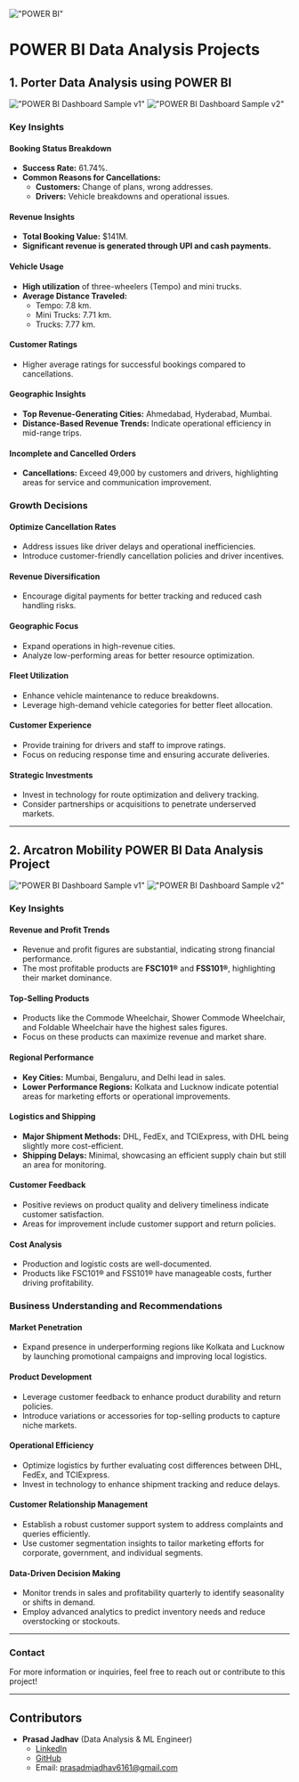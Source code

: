 !["POWER BI"](https://github.com/prasadmjadhav2/POWER_BI_Data_Analysis_Projects/blob/main/powerbi_logo.png)

# POWER BI Data Analysis Projects

## 1. Porter Data Analysis using POWER BI

!["POWER BI Dashboard Sample v1"](https://github.com/prasadmjadhav2/POWER_BI_Data_Analysis_Projects/blob/main/porter_pbi_dash_sample_v1.png)
!["POWER BI Dashboard Sample v2"](https://github.com/prasadmjadhav2/POWER_BI_Data_Analysis_Projects/blob/main/porter_pbi_dash_sample_v2.png)

### Key Insights

#### Booking Status Breakdown
- **Success Rate:** 61.74%.
- **Common Reasons for Cancellations:**
  - **Customers:** Change of plans, wrong addresses.
  - **Drivers:** Vehicle breakdowns and operational issues.

#### Revenue Insights
- **Total Booking Value:** $141M.
- **Significant revenue is generated through UPI and cash payments.**

#### Vehicle Usage
- **High utilization** of three-wheelers (Tempo) and mini trucks.
- **Average Distance Traveled:**
  - Tempo: 7.8 km.
  - Mini Trucks: 7.71 km.
  - Trucks: 7.77 km.

#### Customer Ratings
- Higher average ratings for successful bookings compared to cancellations.

#### Geographic Insights
- **Top Revenue-Generating Cities:** Ahmedabad, Hyderabad, Mumbai.
- **Distance-Based Revenue Trends:** Indicate operational efficiency in mid-range trips.

#### Incomplete and Cancelled Orders
- **Cancellations:** Exceed 49,000 by customers and drivers, highlighting areas for service and communication improvement.

### Growth Decisions

#### Optimize Cancellation Rates
- Address issues like driver delays and operational inefficiencies.
- Introduce customer-friendly cancellation policies and driver incentives.

#### Revenue Diversification
- Encourage digital payments for better tracking and reduced cash handling risks.

#### Geographic Focus
- Expand operations in high-revenue cities.
- Analyze low-performing areas for better resource optimization.

#### Fleet Utilization
- Enhance vehicle maintenance to reduce breakdowns.
- Leverage high-demand vehicle categories for better fleet allocation.

#### Customer Experience
- Provide training for drivers and staff to improve ratings.
- Focus on reducing response time and ensuring accurate deliveries.

#### Strategic Investments
- Invest in technology for route optimization and delivery tracking.
- Consider partnerships or acquisitions to penetrate underserved markets.

---

## 2. Arcatron Mobility POWER BI Data Analysis Project

!["POWER BI Dashboard Sample v1"](https://github.com/prasadmjadhav2/POWER_BI_Data_Analysis_Projects/blob/main/arcatron_pbi_dash_sample_p1.png)
!["POWER BI Dashboard Sample v2"](https://github.com/prasadmjadhav2/POWER_BI_Data_Analysis_Projects/blob/main/arcatron_pbi_dash_sample_p2.png)

### Key Insights

#### Revenue and Profit Trends
- Revenue and profit figures are substantial, indicating strong financial performance.
- The most profitable products are **FSC101®** and **FSS101®**, highlighting their market dominance.

#### Top-Selling Products
- Products like the Commode Wheelchair, Shower Commode Wheelchair, and Foldable Wheelchair have the highest sales figures.
- Focus on these products can maximize revenue and market share.

#### Regional Performance
- **Key Cities:** Mumbai, Bengaluru, and Delhi lead in sales.
- **Lower Performance Regions:** Kolkata and Lucknow indicate potential areas for marketing efforts or operational improvements.

#### Logistics and Shipping
- **Major Shipment Methods:** DHL, FedEx, and TCIExpress, with DHL being slightly more cost-efficient.
- **Shipping Delays:** Minimal, showcasing an efficient supply chain but still an area for monitoring.

#### Customer Feedback
- Positive reviews on product quality and delivery timeliness indicate customer satisfaction.
- Areas for improvement include customer support and return policies.

#### Cost Analysis
- Production and logistic costs are well-documented.
- Products like FSC101® and FSS101® have manageable costs, further driving profitability.

### Business Understanding and Recommendations

#### Market Penetration
- Expand presence in underperforming regions like Kolkata and Lucknow by launching promotional campaigns and improving local logistics.

#### Product Development
- Leverage customer feedback to enhance product durability and return policies.
- Introduce variations or accessories for top-selling products to capture niche markets.

#### Operational Efficiency
- Optimize logistics by further evaluating cost differences between DHL, FedEx, and TCIExpress.
- Invest in technology to enhance shipment tracking and reduce delays.

#### Customer Relationship Management
- Establish a robust customer support system to address complaints and queries efficiently.
- Use customer segmentation insights to tailor marketing efforts for corporate, government, and individual segments.

#### Data-Driven Decision Making
- Monitor trends in sales and profitability quarterly to identify seasonality or shifts in demand.
- Employ advanced analytics to predict inventory needs and reduce overstocking or stockouts.

---

### Contact
For more information or inquiries, feel free to reach out or contribute to this project!

---

## Contributors
- **Prasad Jadhav** (Data Analysis & ML Engineer)
  - [LinkedIn](https://linkedin.com/in/prasadmjadhav2)
  - [GitHub](https://github.com/prasadmjadhav2)
  - Email: prasadmjadhav6161@gmail.com
